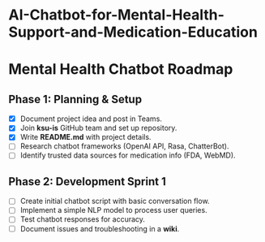 # AI-Chatbot-for-Mental-Health-Support-and-Medication-Education
# Mental Health Chatbot Roadmap

## Phase 1: Planning & Setup  
- [x] Document project idea and post in Teams.  
- [x] Join **ksu-is** GitHub team and set up repository.  
- [x] Write **README.md** with project details.  
- [ ] Research chatbot frameworks (OpenAI API, Rasa, ChatterBot).  
- [ ] Identify trusted data sources for medication info (FDA, WebMD).  

## Phase 2: Development Sprint 1  
- [ ] Create initial chatbot script with basic conversation flow.  
- [ ] Implement a simple NLP model to process user queries.  
- [ ] Test chatbot responses for accuracy.  
- [ ] Document issues and troubleshooting in a **wiki**.  
